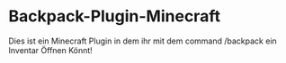 # Backpack-Plugin-Minecraft
Dies ist ein Minecraft Plugin in dem ihr mit dem command /backpack ein Inventar Öffnen Könnt!
